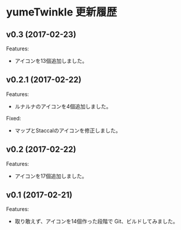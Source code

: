 yumeTwinkle 更新履歴
=======================================================================

## v0.3 (2017-02-23)

Features:

* アイコンを13個追加しました。


## v0.2.1 (2017-02-22)

Features:

* ルナルナのアイコンを4個追加しました。

Fixed:

* マップとStaccalのアイコンを修正しました。


## v0.2 (2017-02-22)

Features:

* アイコンを17個追加しました。


## v0.1 (2017-02-21)

Features:

* 取り敢えず、アイコンを14個作った段階で Git、ビルドしてみました。